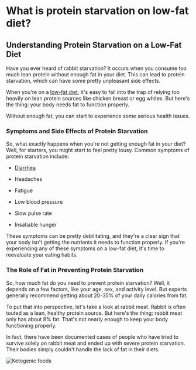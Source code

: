 # What is protein starvation on low-fat diet?

## **Understanding Protein Starvation on a Low-Fat Diet**

Have you ever heard of rabbit starvation? It occurs when you consume too much lean protein without enough fat in your diet. This can lead to protein starvation, which can have some pretty unpleasant side effects.

When you're on a [low-fat diet](https://www.drberg.com/blog/think-twice-before-you-start-a-low-fat-diet), it's easy to fall into the trap of relying too heavily on lean protein sources like chicken breast or egg whites. But here's the thing: your body needs fat to function properly.

Without enough fat, you can start to experience some serious health issues.

### **Symptoms and Side Effects of Protein Starvation**

So, what exactly happens when you're not getting enough fat in your diet? Well, for starters, you might start to feel pretty lousy. Common symptoms of protein starvation include:

- [Diarrhea](https://www.drberg.com/blog/diarrhea-on-the-ketogenic-diet)

- Headaches

- Fatigue

- Low blood pressure

- Slow pulse rate

- Insatiable hunger

These symptoms can be pretty debilitating, and they're a clear sign that your body isn't getting the nutrients it needs to function properly. If you're experiencing any of these symptoms on a low-fat diet, it's time to reevaluate your eating habits.

### **The Role of Fat in Preventing Protein Starvation**

So, how much fat do you need to prevent protein starvation? Well, it depends on a few factors, like your age, sex, and activity level. But experts generally recommend getting about 20-35% of your daily calories from fat.

To put that into perspective, let's take a look at rabbit meat. Rabbit is often touted as a lean, healthy protein source. But here's the thing: rabbit meat only has about 8% fat. That's not nearly enough to keep your body functioning properly.

In fact, there have been documented cases of people who have tried to survive solely on rabbit meat and ended up with severe protein starvation. Their bodies simply couldn't handle the lack of fat in their diets.

![Ketogenic foods](https://drberg-dam.imgix.net/others/healthy-low-carbs-products-ketogenic-diet-1.jpg?w=992&auto=compress,format)